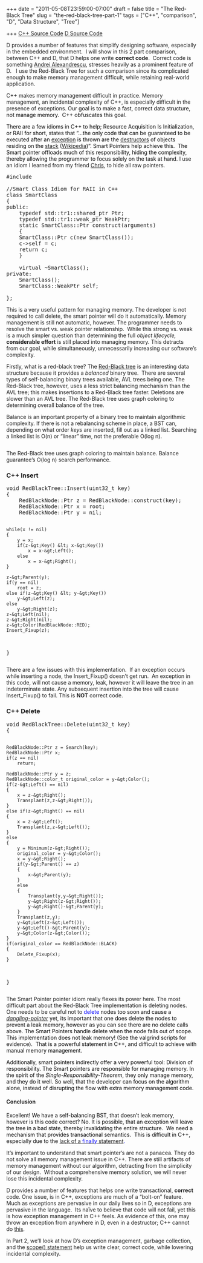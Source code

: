 +++
date = "2011-05-08T23:59:00-07:00"
draft = false
title = "The Red-Black Tree"
slug = "the-red-black-tree-part-1"
tags = ["C++", "comparison", "D", "Data Structure", "Tree"]

+++
<a title="C++ Source Code" href="https://bitbucket.org/jwright/cse310-red-black-tree/overview">C++ Source Code</a>
<a title="D Source Code" href="https://bitbucket.org/jwright/red-black-tree-d">D Source Code</a>

D provides a number of features that simplify designing software, especially in the embedded environment.  I will show in this 2 part comparison, between C++ and D, that D helps one write <strong>correct code</strong>.  Correct code is something <a href="http://erdani.com/" target="_blank">Andrei Alexandrescu</a>, stresses heavily as a prominent feature of D.   I use the Red-Black Tree for such a comparison since its complicated enough to make memory management difficult, while retaining real-world application.

<!--more-->

C++ makes memory management difficult in practice. Memory management, an incidental complexity of C++, is especially difficult in the presence of exceptions. O<span style="color: #000000;">ur goal is to make a fast, correct data structure, not </span><span style="color: #000000;">manage memory.  C++ obfuscates this goal. </span>

<span style="color: #000000;">There are a few idioms in C++ to help; Resource Acquisition Is Initialization, or RAII for short, states that “…the only code that can be guaranteed to be executed after an <a href="http://en.wikipedia.org/wiki/Exception_handling">exception</a> is thrown are the <a href="http://en.wikipedia.org/wiki/Destructor_%28computer_science%29">destructors</a> of objects residing on the <a href="http://en.wikipedia.org/wiki/Stack_%28data_structure%29">stack</a> (<a href="http://en.wikipedia.org/wiki/Resource_Acquisition_Is_Initialization" target="_blank">Wikipedia</a>)”. Smart Pointers help achieve this.  The Smart pointer offloads much of this responsibility, hiding the complexity, thereby allowing the programmer to focus solely on the task at hand.</span> I use an idiom I learned from my friend <a href="http://www.chrisanderman.com/" target="_blank">Chris</a>, to hide all raw pointers.
<pre lang="cpp" escaped="true">#include 

//Smart Class Idiom for RAII in C++
class SmartClass
{
public:
    typedef std::tr1::shared_ptr Ptr;
    typedef std::tr1::weak_ptr WeakPtr;
    static SmartClass::Ptr construct(arguments)
    {
	SmartClass::Ptr c(new SmartClass());
	c-&gt;self = c;
	return c;
    }

    virtual ~SmartClass();
private:
    SmartClass();
    SmartClass::WeakPtr self;

};</pre>
This is a very useful pattern for managing memory. The developer is not required to call delete, the smart pointer will do it automatically. Memory management is still not automatic, however. The programmer needs to resolve the smart vs. weak pointer relationship.  While this strong vs. weak is a much simpler question than determining the full <em>object lifecycle, </em><strong>considerable effort</strong> is still placed into managing memory. This detracts from our goal, while simultaneously, unnecessarily increasing our software’s complexity.

Firstly, what is a red-black tree? The <a href="http://en.wikipedia.org/wiki/Red-black_tree" target="_blank">Red-Black tree</a> is an interesting data structure because it provides a <em>balanced</em> binary tree.  There are several types of self-balancing binary trees available, AVL trees being one. The Red-Black tree, however, uses a less strict balancing mechanism than the AVL tree; this makes insertions to a Red-Black tree faster. Deletions are slower than an AVL tree. The Red-Black tree uses graph coloring to determining overall balance of the tree.

Balance is an important property of a binary tree to maintain algorithmic complexity. If there is not a rebalancing scheme in place, a BST can, depending on what order <em>keys</em> are inserted, fill out as a linked list. Searching a linked list is O(n) or “linear” time, not the preferable O(log n).

<em><a href="http://scienceblogs.com/goodmath/2009/11/advanced_haskell_data_structur.php"><img style="display: block; float: none; margin-left: auto; margin-right: auto;" src="http://scienceblogs.com/goodmath/upload/2007/01/unbalanced-trees.jpg" alt="" /></a></em>

The Red-Black tree uses graph coloring to maintain balance. Balance guarantee’s O(log n) search performance.
<h3>C++ Insert</h3>
<pre lang="cpp" escaped="true">void RedBlackTree::Insert(uint32_t key)
{
    RedBlackNode::Ptr z = RedBlackNode::construct(key);
    RedBlackNode::Ptr x = root;
    RedBlackNode::Ptr y = nil;

    while(x != nil)
    {
        y = x;
        if(z-&gt;Key() &lt; x-&gt;Key())
            x = x-&gt;Left();
        else
            x = x-&gt;Right();
    }

    z-&gt;Parent(y);
    if(y == nil)
        root = z;
    else if(z-&gt;Key() &lt; y-&gt;Key())
        y-&gt;Left(z);
    else
        y-&gt;Right(z);
    z-&gt;Left(nil);
    z-&gt;Right(nil);
    z-&gt;Color(RedBlackNode::RED);
    Insert_Fixup(z);
}</pre>
There are a few issues with this implementation.  If an exception occurs while inserting a node, the Insert_Fixup() doesn’t get run.  An exception in this code, will not cause a memory, leak, however it will leave the tree in an indeterminate state. Any subsequent insertion into the tree will cause Insert_Fixup() to fail. This is <strong>NOT</strong> correct code.
<h3>C++ Delete</h3>
<pre lang="cpp" escaped="true">void RedBlackTree::Delete(uint32_t key)
{

    RedBlackNode::Ptr z = Search(key);
    RedBlackNode::Ptr x;
    if(z == nil)
        return;

    RedBlackNode::Ptr y = z;
    RedBlackNode::color_t original_color = y-&gt;Color();
    if(z-&gt;Left() == nil)
    {
        x = z-&gt;Right();
        Transplant(z,z-&gt;Right());
    }
    else if(z-&gt;Right() == nil)
    {
        x = z-&gt;Left();
        Transplant(z,z-&gt;Left());
    }
    else
    {
        y = Minimum(z-&gt;Right());
        original_color = y-&gt;Color();
        x = y-&gt;Right();
        if(y-&gt;Parent() == z)
        {
            x-&gt;Parent(y);
        }
        else
        {
            Transplant(y,y-&gt;Right());
            y-&gt;Right(z-&gt;Right());
            y-&gt;Right()-&gt;Parent(y);
        }
        Transplant(z,y);
        y-&gt;Left(z-&gt;Left());
        y-&gt;Left()-&gt;Parent(y);
        y-&gt;Color(z-&gt;Color());
    }
    if(original_color == RedBlackNode::BLACK)
    {
        Delete_Fixup(x);
    }
}</pre>
The Smart Pointer pointer idiom really flexes its power here. The most difficult part about the Red-Black Tree implementation is deleting nodes. One needs to be careful not to <span style="color: #0000ff;">delete </span><span style="color: #000000;">nodes too soon and cause a <a href="http://en.wikipedia.org/wiki/Dangling_pointer"><em>dangling-pointer</em></a><em> </em>yet, its important that one does delete the nodes to prevent a leak memory, however as you can see there are no delete calls above. The Smart Pointers handle delete when the node falls out of scope.  This implementation does not leak memory! (See the valgrind scripts for evidence).  That is a powerful statement in C++, and difficult to achieve with manual memory management. </span>

<span style="color: #000000;">Additionally, smart pointers indirectly offer a very powerful tool: Division of responsibility. The Smart pointers are responsible for managing memory. In the spirit of the <em>Single-Responsibility-Theorem</em>, they only manage memory, and they do it well. So well, that the developer can focus on the algorithm alone, instead of disrupting the flow with extra memory management code. </span>
<h4>Conclusion</h4>
<span style="color: #000000;">Excellent! We have a self-balancing BST, that doesn’t leak memory, however is this code correct? No. It is possible, that an exception will leave the tree in a bad state, thereby invalidating the entire structure.  We need a mechanism that provides transactional semantics.  This is difficult in C++, especially due to the <a href="http://en.wikipedia.org/wiki/Exception_handling_syntax#C.2B.2B">lack of a <span style="color: #0000ff;">finally</span> statement</a></span><span style="color: #0000ff;">.</span>

It’s important to understand that smart pointer’s are not a panacea. They do not solve all memory management issue in C++. There are still artifacts of memory management without our algorithm, detracting from the simplicity of our design.  Without a comprehensive memory solution, we will never lose this incidental complexity.

D provides a number of features that helps one write transactional, <strong>correct</strong> code. One issue, is in C++, exceptions are much of a “bolt-on” feature.  Much as exceptions are pervasive in our daily lives so in D, exceptions are pervasive in the language.  Its naïve to believe that code will not fail, yet this is how exception management in C++ feels. As evidence of this, one may throw an exception from anywhere in D, even in a destructor; C++ cannot do <a href="http://www.parashift.com/c++-faq-lite/exceptions.html#faq-17.9">this</a>.

In Part 2, we’ll look at how D’s exception management, garbage collection, and the <a href="http://www.d-programming-language.org/exception-safe.html">scope() statement</a> help us write clear, correct code, while lowering incidental complexity.
